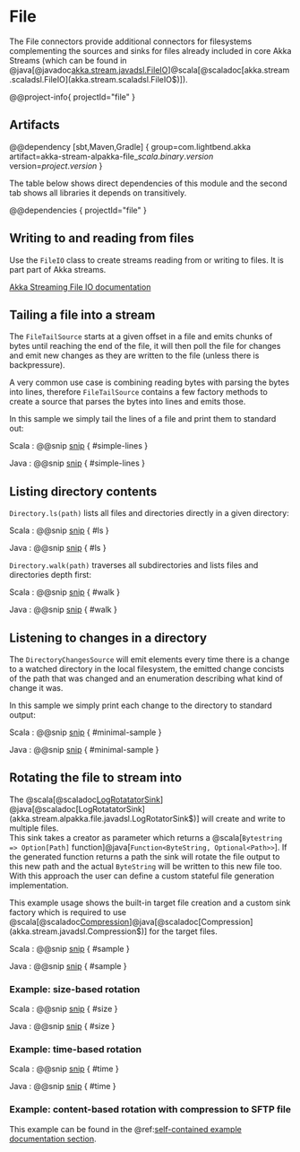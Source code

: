 # File

The File connectors provide additional connectors for filesystems complementing
the sources and sinks for files already included in core Akka Streams
(which can be found in @java[@javadoc[akka.stream.javadsl.FileIO](akka.stream.javadsl.FileIO$)]@scala[@scaladoc[akka.stream.scaladsl.FileIO](akka.stream.scaladsl.FileIO$)]).

@@project-info{ projectId="file" }

## Artifacts

@@dependency [sbt,Maven,Gradle] {
  group=com.lightbend.akka
  artifact=akka-stream-alpakka-file_$scala.binary.version$
  version=$project.version$
}

The table below shows direct dependencies of this module and the second tab shows all libraries it depends on transitively.

@@dependencies { projectId="file" }


## Writing to and reading from files

Use the `FileIO` class to create streams reading from or writing to files. It is part part of Akka streams. 

[Akka Streaming File IO documentation](https://doc.akka.io/docs/akka/current/stream/stream-io.html#streaming-file-io)


## Tailing a file into a stream

The `FileTailSource` starts at a given offset in a file and emits chunks of bytes until reaching
the end of the file, it will then poll the file for changes and emit new changes as they are written
 to the file (unless there is backpressure).

A very common use case is combining reading bytes with parsing the bytes into lines, therefore
`FileTailSource` contains a few factory methods to create a source that parses the bytes into
lines and emits those.

In this sample we simply tail the lines of a file and print them to standard out:

Scala
: @@snip [snip](/file/src/test/scala/docs/scaladsl/FileTailSourceSpec.scala) { #simple-lines }

Java
: @@snip [snip](/file/src/test/java/docs/javadsl/FileTailSourceTest.java) { #simple-lines }

## Listing directory contents

`Directory.ls(path)` lists all files and directories
directly in a given directory:

Scala
: @@snip [snip](/file/src/test/scala/docs/scaladsl/DirectorySpec.scala) { #ls }

Java
: @@snip [snip](/file/src/test/java/docs/javadsl/DirectoryTest.java) { #ls }

`Directory.walk(path)` traverses all subdirectories and lists
files and directories depth first:

Scala
: @@snip [snip](/file/src/test/scala/docs/scaladsl/DirectorySpec.scala) { #walk }

Java
: @@snip [snip](/file/src/test/java/docs/javadsl/DirectoryTest.java) { #walk }

## Listening to changes in a directory

The `DirectoryChangesSource` will emit elements every time there is a change to a watched directory
in the local filesystem, the emitted change concists of the path that was changed and an enumeration
describing what kind of change it was.

In this sample we simply print each change to the directory to standard output:

Scala
: @@snip [snip](/file/src/test/scala/docs/scaladsl/DirectoryChangesSourceSpec.scala) { #minimal-sample }

Java
: @@snip [snip](/file/src/test/java/docs/javadsl/DirectoryChangesSourceTest.java) { #minimal-sample }

## Rotating the file to stream into 

The @scala[@scaladoc[LogRotatatorSink](akka.stream.alpakka.file.scaladsl.LogRotatorSink$)]
 @java[@scaladoc[LogRotatatorSink](akka.stream.alpakka.file.javadsl.LogRotatorSink$)] will create and 
 write to multiple files.  
This sink takes a creator as parameter which returns a
 @scala[`Bytestring => Option[Path]` function]@java[`Function<ByteString, Optional<Path>>`]. If the generated function returns a path
 the sink will rotate the file output to this new path and the actual `ByteString` will be
  written to this new file too.
 With this approach the user can define a custom stateful file generation implementation.

This example usage shows the built-in target file creation and a custom sink factory which is required to use @scala[@scaladoc[Compression](akka.stream.scaladsl.Compression$)]@java[@scaladoc[Compression](akka.stream.javadsl.Compression$)] for the target files.

Scala
: @@snip [snip](/file/src/test/scala/docs/scaladsl/LogRotatorSinkSpec.scala) { #sample }

Java
: @@snip [snip](/file/src/test/java/docs/javadsl/LogRotatorSinkTest.java) { #sample }

### Example: size-based rotation

Scala
: @@snip [snip](/file/src/test/scala/docs/scaladsl/LogRotatorSinkSpec.scala) { #size }

Java
: @@snip [snip](/file/src/test/java/docs/javadsl/LogRotatorSinkTest.java) { #size }

### Example: time-based rotation

Scala
: @@snip [snip](/file/src/test/scala/docs/scaladsl/LogRotatorSinkSpec.scala) { #time }

Java
: @@snip [snip](/file/src/test/java/docs/javadsl/LogRotatorSinkTest.java) { #time }

### Example: content-based rotation with compression to SFTP file

This example can be found in the @ref:[self-contained example documentation section](examples/ftp-samples.md#example-rotate-data-stream-over-to-multiple-compressed-files-on-sftp-server).
